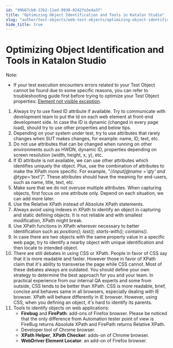 ```yaml
---
id: "99b67cb0-22b2-11ed-9930-0242fe3e4a3f"
title: "Optimizing Object Identification and Tools in Katalon Studio"
slug: "author/test-objects/web-test-objects/optimizing-object-identification-and-tools-in-katalon-studio"
hide_title: true
---
```


# <a id="id" class="anchor_top_offset"/><a id="ariaid-title1" class="anchor_top_offset"/>Optimizing Object Identification and Tools in <span xmlns="http://www.w3.org/1999/xhtml" className="ph">Katalon Studio</span> 

<div xmlns="http://www.w3.org/1999/xhtml" className="note note note_note"><span className="note__title">Note:</span> 
  <ul className="ul"><li className="li"> If your test execution encounters errors related to your Test Object cannot be found due to some specific reasons, you can refer to troubleshooting guide first before trying to optimize your Test Object properties: <a className="xref" href="/docs/author/troubleshooting-for-test-authoring/troubleshoot-web-automated-testing/element-not-visible-exception">Element not visible exception</a>.</li></ul>
</div>
<ol xmlns="http://www.w3.org/1999/xhtml" className="ol"><li className="li">Always try to use fixed ID attribute if available. Try to communicate with development team to put the Id on each web element at front-end development side. In case the ID is dynamic (changed in every page load), should try to use other properties and below tips.</li><li className="li">Depending on your system under test, try to use attributes that rarely changes when SUT makes changes, for example: name, ID, text, etc.</li><li className="li">Do not use attributes that can be changed when running on other environments such as HWDN, dynamic ID, properties depending on screen resolution (width, height, x, y), etc.</li><li className="li">If ID attribute is not available, we can use other attributes which identifies uniquely the object. Plus, use the combination of attributes to make the XPath more specific. For example, "<em className="ph i">//input[@name ='qty' and @type='text']</em>". These attributes should have the meaning for end-users, such as name, title, text, etc.</li><li className="li">Make sure that we do not overuse multiple attributes. When capturing objects, first focus on one attribute only. Depend on each situation,  we can add more later.</li><li className="li">Use the Relative XPath instead of Absolute XPath statements.</li><li className="li">Always avoid using indexes in XPath to identify an object in capturing and static defining objects. It is not reliable and with smallest modification, XPath might break.</li><li className="li">Use XPath functions in XPath wherever necessary to better identification such as <em className="ph i">position(); last(); starts-with(); contains().</em></li><li className="li">In case there are two objects with the same property value in a specific web page, try to identify a nearby object with unique identification and then locate to intended object.</li><li className="li">There are still debates in using CSS or XPath. People in favor of CSS say that it is more readable and faster. However those in favor of XPath claim that it's ability to transverse the page while CSS cannot. Most of these debates always are outdated. You should define your own strategy to determine the best approach for you and your team. In practical experience from our internal QA experts and some from outside, CSS tends to be better than XPath. CSS is more readable, brief, concise and behaves same in all browsers, especially dealing with IE browser. XPath will behave differently in IE browser. However, using CSS, when you defining an object, it's hard to identify its parents.</li><li className="li">Tools to identify objects on web applications: <ul className="ul"><li className="li"><strong className="ph b">Firebug</strong> and <strong className="ph b">FirePath</strong>: add-ons of Firefox browser. Please be noticed that the only difference from Automation tester point of view is FireBug returns Absolute XPath and FirePath returns Relative XPath.</li><li className="li">Developer tool of Chrome browser.</li><li className="li"><strong className="ph b">XPath Helper</strong>, <strong className="ph b">XPath Checker</strong>: adds-on of Chrome browser.</li><li className="li"><strong className="ph b">WebDriver Element Locator</strong>: an add-on of Firefox browser.</li></ul>   </li></ol> 
